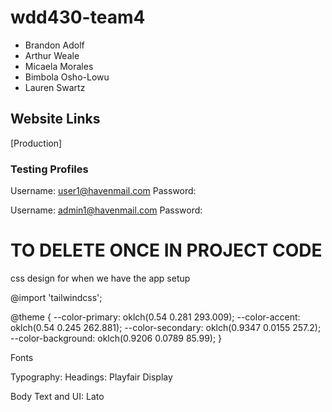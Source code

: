 # wdd430-team4

- Brandon Adolf
- Arthur Weale
- Micaela Morales
- Bimbola Osho-Lowu
- Lauren Swartz

## Website Links

[Production]

### Testing Profiles

Username: user1@havenmail.com
Password:

Username: admin1@havenmail.com
Password:

# TO DELETE ONCE IN PROJECT CODE

css design for when we have the app setup

@import 'tailwindcss';

@theme {
--color-primary: oklch(0.54 0.281 293.009);
--color-accent: oklch(0.54 0.245 262.881);
--color-secondary: oklch(0.9347 0.0155 257.2);
--color-background: oklch(0.9206 0.0789 85.99);
}

Fonts

Typography: Headings: Playfair Display

Body Text and UI: Lato
